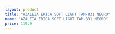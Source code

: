 ```yaml
---
layout: product
title: "AZALEIA ERICA SOFT LIGHT TAM-831 NEGRO"
name: "AZALEIA ERICA SOFT LIGHT TAM-831 NEGRO"
price: 119.9
---
```

